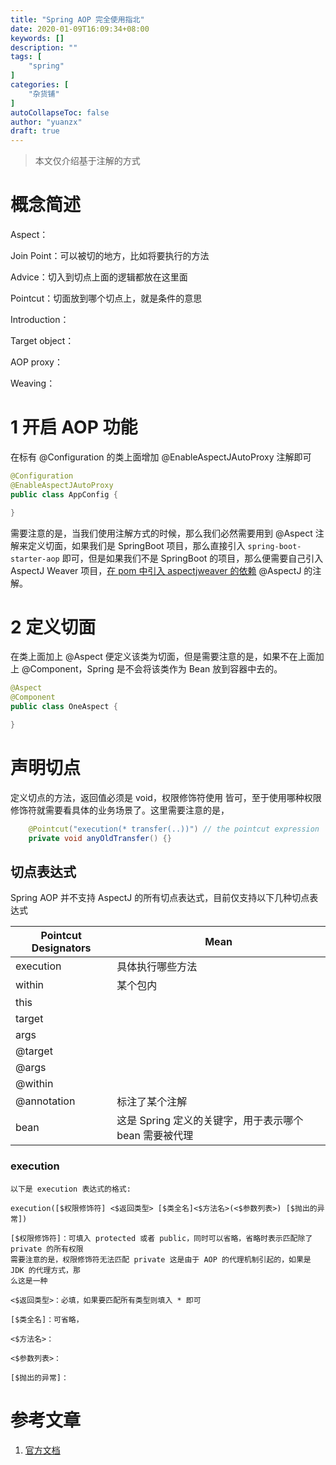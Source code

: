 ```yaml
---
title: "Spring AOP 完全使用指北"
date: 2020-01-09T16:09:34+08:00
keywords: []
description: ""
tags: [
    "spring"
]
categories: [
    "杂货铺"
]
autoCollapseToc: false
author: "yuanzx"
draft: true
---
```


> 本文仅介绍基于注解的方式

# 概念简述

Aspect：

Join Point：可以被切的地方，比如将要执行的方法

Advice：切入到切点上面的逻辑都放在这里面

Pointcut：切面放到哪个切点上，就是条件的意思

Introduction：

Target object：

AOP proxy：

Weaving：

# 1 开启 AOP 功能

在标有 @Configuration 的类上面增加 @EnableAspectJAutoProxy 注解即可

```java
@Configuration
@EnableAspectJAutoProxy
public class AppConfig {

}
```

需要注意的是，当我们使用注解方式的时候，那么我们必然需要用到 @Aspect 注解来定义切面，如果我们是 SpringBoot 项目，那么直接引入 `spring-boot-starter-aop` 即可，但是如果我们不是 SpringBoot 的项目，那么便需要自己引入 AspectJ Weaver 项目，[在 pom 中引入 aspectjweaver 的依赖](https://mvnrepository.com/artifact/org.aspectj/aspectjweaver) @AspectJ 的注解。

# 2 定义切面

在类上面加上 @Aspect 便定义该类为切面，但是需要注意的是，如果不在上面加上 @Component，Spring 是不会将该类作为 Bean 放到容器中去的。

```java
@Aspect
@Component
public class OneAspect {

}
```

# 声明切点

定义切点的方法，返回值必须是 void，权限修饰符使用  皆可，至于使用哪种权限修饰符就需要看具体的业务场景了。这里需要注意的是，

```java
    @Pointcut("execution(* transfer(..))") // the pointcut expression
    private void anyOldTransfer() {}
```

## 切点表达式

Spring AOP 并不支持 AspectJ 的所有切点表达式，目前仅支持以下几种切点表达式

| Pointcut Designators | Mean                                                   |
| -------------------- | ------------------------------------------------------ |
| execution            | 具体执行哪些方法                                       |
| within               | 某个包内                                               |
| this                 |
| target               |
| args                 |
| @target              |
| @args                |
| @within              |
| @annotation          | 标注了某个注解                                         |
| bean                 | 这是 Spring 定义的关键字，用于表示哪个 bean 需要被代理 |

### execution

```
以下是 execution 表达式的格式:

execution([$权限修饰符] <$返回类型> [$类全名]<$方法名>(<$参数列表>) [$抛出的异常])

[$权限修饰符]：可填入 protected 或者 public，同时可以省略，省略时表示匹配除了 private 的所有权限
需要注意的是，权限修饰符无法匹配 private 这是由于 AOP 的代理机制引起的，如果是 JDK 的代理方式，那
么这是一种

<$返回类型>：必填，如果要匹配所有类型则填入 * 即可

[$类全名]：可省略，

<$方法名>：

<$参数列表>：

[$抛出的异常]：
```




# 参考文章

1. [官方文档](https://docs.spring.io/spring/docs/5.2.2.RELEASE/spring-framework-reference/core.html#beans-annotation-config)